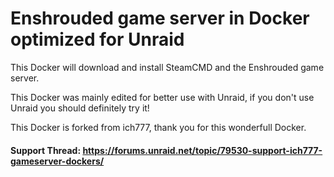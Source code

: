 # Enshrouded game server in Docker optimized for Unraid
This Docker will download and install SteamCMD and the Enshrouded game server.

This Docker was mainly edited for better use with Unraid, if you don't use Unraid you should definitely try it!

This Docker is forked from ich777, thank you for this wonderfull Docker.

#### Support Thread: https://forums.unraid.net/topic/79530-support-ich777-gameserver-dockers/